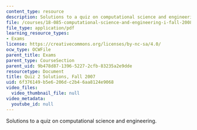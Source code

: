 ```yaml
---
content_type: resource
description: Solutions to a quiz on computational science and engineering.
file: /courses/18-085-computational-science-and-engineering-i-fall-2008/6f376149b5e6206dc2b46aa8124e9068_quiz2solutions.pdf
file_type: application/pdf
learning_resource_types:
- Exams
license: https://creativecommons.org/licenses/by-nc-sa/4.0/
ocw_type: OCWFile
parent_title: Exams
parent_type: CourseSection
parent_uid: 9b478d87-1396-5227-2cfb-83235a2e9dde
resourcetype: Document
title: Quiz 2 Solutions, Fall 2007
uid: 6f376149-b5e6-206d-c2b4-6aa8124e9068
video_files:
  video_thumbnail_file: null
video_metadata:
  youtube_id: null
---
```

Solutions to a quiz on computational science and engineering.